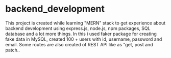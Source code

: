 # backend_development
This project is created while learning "MERN" stack to get experience about backend development using express.js, node.js, npm packages, SQL database and a lot more things. In this i used faker package for creating fake data in MySQL, created 100 + users with id, username, password and email. Some routes are also created of REST API like as "get, post and patch..
